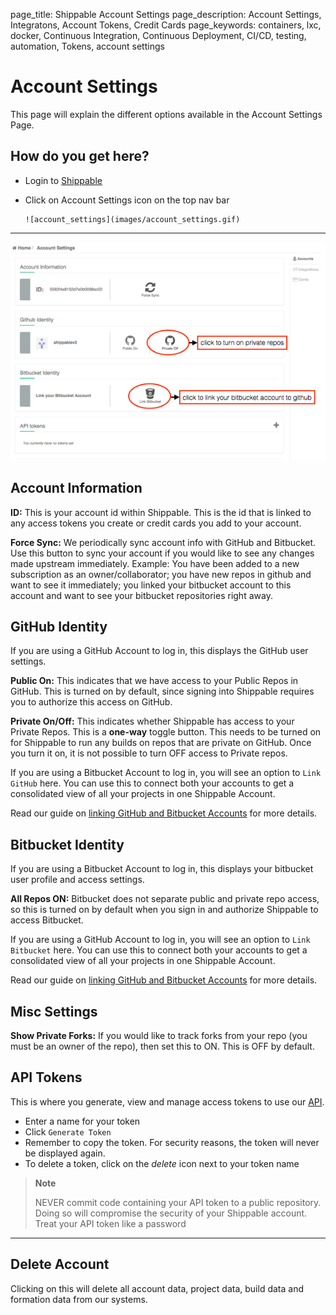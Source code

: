 page_title: Shippable Account Settings
page_description: Account Settings, Integratons, Account Tokens, Credit Cards
page_keywords: containers, lxc, docker, Continuous Integration, Continuous Deployment, CI/CD, testing, automation, Tokens, account settings

# Account Settings

This page will explain the different options available in the Account Settings Page.

## How do you get here?

- Login to [Shippable](http://shippable.com)
- Click on Account Settings icon on the top nav bar

      ![account_settings](images/account_settings.gif)

-----------

![account_info](images/account_info.gif)


## Account Information

**ID:** This is your account id within Shippable. This is the id that is linked to any access tokens you create or credit cards you add to your account.

**Force Sync:** We periodically sync account info with GitHub and Bitbucket. Use this button to sync your account if you would like to see any changes made upstream immediately. Example: You have been added to a new subscription as an owner/collaborator; you have new repos in github and want to see it immediately; you linked your bitbucket account to this account and want to see your bitbucket repositories right away.

## GitHub Identity

If you are using a GitHub Account to log in, this displays the GitHub user settings.

**Public On:** This indicates that we have access to your Public Repos in GitHub. This is turned on by default, since signing into Shippable requires you to authorize this access on GitHub.

**Private On/Off:** This indicates whether Shippable has access to your Private Repos. This is a **one-way** toggle button. This needs to be turned on for Shippable to run any builds on repos that are private on GitHub. Once you turn it on, it is not possible to turn OFF access to Private repos.

If you are using a Bitbucket Account to log in, you will see an option to `Link GitHub` here. You can use this to connect both your accounts to get a consolidated view of all your projects in one Shippable Account.

Read our guide on [linking GitHub and Bitbucket Accounts](link_gh_and_bb) for more details.

## Bitbucket Identity

If you are using a Bitbucket Account to log in, this displays your bitbucket user profile and access settings.

**All Repos ON:** Bitbucket does not separate public and private repo access, so this is turned on by default when you sign in and authorize Shippable to access Bitbucket.

If you are using a GitHub Account to log in, you will see an option to `Link Bitbucket` here. You can use this to connect both your accounts to get a consolidated view of all your projects in one Shippable Account.

Read our guide on [linking GitHub and Bitbucket Accounts](link_gh_and_bb) for more details.


## Misc Settings

**Show Private Forks:** If you would like to track forks from your repo (you must be an owner of the repo), then set this to ON. This is OFF by default.

## API Tokens

This is where you generate, view and manage access tokens to use our [API](api.md).

- Enter a name for your token
- Click `Generate Token`
- Remember to copy the token. For security reasons, the token will never be displayed again.
- To delete a token, click on the _delete_ icon next to your token name

> **Note**
>
> NEVER commit code containing your API token to a public repository.
> Doing so will compromise the security of your Shippable account. Treat
> your API token like a password

*****

## Delete Account

Clicking on this will delete all account data, project data, build data and formation data from our systems.

